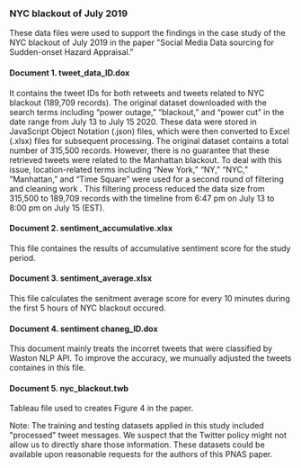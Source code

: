 ### NYC blackout of July 2019 
These data files were used to support the findings in the case study of the NYC blackout of July 2019 in the paper "Social Media Data sourcing for Sudden-onset Hazard Appraisal."

#### Document 1. tweet_data_ID.dox
It contains the tweet IDs for both retweets and tweets related to NYC blackout (189,709 records). The original dataset downloaded with the search terms including “power outage,” “blackout,” and “power cut”  in the date range from July 13 to July 15 2020. These data were stored in JavaScript Object Notation (.json) files, which were then converted to Excel (.xlsx) files for subsequent processing. The original dataset contains a total number of 315,500 records. However, there is no guarantee that these retrieved tweets were related to the Manhattan blackout. To deal with this issue, location-related terms including “New York,” “NY,” “NYC,” “Manhattan,” and “Time Square” were used for a second round of filtering and cleaning work . This filtering process reduced the data size from 315,500 to 189,709 records with the timeline from 6:47 pm on July 13 to 8:00 pm on July 15 (EST). 

#### Document 2. sentiment_accumulative.xlsx
This file containes the results of accumulative sentiment score for the study period.

#### Document 3. sentiment_average.xlsx
This file calculates the senitment average score for every 10 minutes during the first 5 hours of NYC blackout occured. 

#### Document 4. sentiment chaneg_ID.dox
This document mainly treats the incorret tweets that were classified by Waston NLP API. To improve the accuracy, we munually adjusted the tweets containes in this file. 

#### Document 5. nyc_blackout.twb
Tableau file used to creates Figure 4 in the paper.


Note: The training and testing datasets applied in this study included "processed" tweet messages. We suspect that the Twitter policy might not allow us to directly share those information. These datasets could be available upon reasonable requests for the authors of this PNAS paper.
